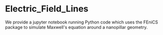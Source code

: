 # Electric_Field_Lines

We provide a jupyter notebook running Python code which uses the FEniCS package to simulate Maxwell's equation around a nanopillar geometry. 
